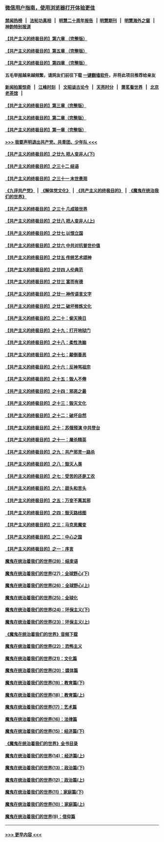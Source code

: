 ### [微信用户指南，使用浏览器打开体验更佳](https://github.com/gfw-breaker/banned-news1/blob/master/indexes/wechat-guide.md?t=0)
#### [禁闻热榜](热点新闻.md?t=0)  &nbsp;&nbsp;|&nbsp;&nbsp; [法轮功真相](https://github.com/gfw-breaker/truth/blob/master/README.md?t=0) &nbsp;&nbsp;|&nbsp;&nbsp; [明慧二十周年报告](https://github.com/gfw-breaker/mh-reports/blob/master/README.md?t=0) &nbsp;&nbsp;|&nbsp;&nbsp;[明慧期刊](https://github.com/gfw-breaker/mh-qikan) &nbsp;&nbsp;|&nbsp;&nbsp; [明慧海外之窗](https://github.com/gfw-breaker/mh-news/blob/master/README.md?t=0) &nbsp;&nbsp;|&nbsp;&nbsp; [神韵特别报道](https://github.com/gfw-breaker/mh-news/blob/master/shenyun.md?t=0)
#### [【共产主义的终极目的】第六章 （完整版）](../pages/nsc422/n11428913.md?t=02160833) 
#### [【共产主义的终极目的】第五章 （完整版）](../pages/nsc422/n11428912.md?t=02160833) 
#### [【共产主义的终极目的】第四章 （完整版）](../pages/nsc422/n11428907.md?t=02160833) 
#### 五毛举报越来越频繁，请网友们前往下载 [一键翻墙软件](https://github.com/gfw-breaker/ssr-accounts)，并将此项目推荐给亲友
#### [新闻拍案惊奇](https://github.com/gfw-breaker/banned-news1/blob/master/pages/link4.md) &nbsp;&nbsp;|&nbsp;&nbsp; [江峰时刻](https://github.com/gfw-breaker/banned-news1/blob/master/pages/link4.md) &nbsp;&nbsp;|&nbsp;&nbsp; [文昭谈古论今](https://github.com/gfw-breaker/banned-news1/blob/master/pages/link4.md) &nbsp;&nbsp;|&nbsp;&nbsp; [天亮时分](https://github.com/gfw-breaker/banned-news1/blob/master/pages/link4.md) &nbsp;&nbsp;|&nbsp;&nbsp; [萧茗看世界](https://github.com/gfw-breaker/banned-news1/blob/master/pages/link4.md) &nbsp;&nbsp;|&nbsp;&nbsp; [北京老茶馆](https://github.com/gfw-breaker/banned-news1/blob/master/pages/link4.md) &nbsp;&nbsp;|&nbsp;&nbsp; 
#### [【共产主义的终极目的】第三章（完整版）](../pages/nsc422/n11428848.md?t=02160833) 
#### [【共产主义的终极目的】第二章（完整版）](../pages/nsc422/n11428831.md?t=02160833) 
#### [【共产主义的终极目的】第一章（完整版）](../pages/nsc422/n11417651.md?t=02160833) 
#### [>>> 我要声明退出共产党、共青团、少年队 <<<](https://github.com/begood0513/goodnews/blob/master/quit/letter.md) 
#### [【共产主义的终极目的】之廿九 把人变非人(下)](../pages/nsc422/n11344140.md?t=02160833) 
#### [【共产主义的终极目的】之三十二 结语](../pages/nsc422/n11360535.md?t=02160833) 
#### [【共产主义的终极目的】之三十一 末世景观](../pages/nsc422/n11351129.md?t=02160833) 
#### [《九评共产党》](https://github.com/begood0513/9ping.md/blob/master/README.md) &nbsp;|&nbsp; [《解体党文化》](../../../../jtdwh.md/blob/master/README.md)  &nbsp;|&nbsp; [《共产主义的终极目的》](../../../../gczydzjmd.md/blob/master/README.md) &nbsp;|&nbsp; [《魔鬼在统治我们的世界》](../../../../mgztzwmdsj.md/blob/master/README.md) 
#### [【共产主义的终极目的】之三十 几成狼世界](../pages/nsc422/n11348280.md?t=02160833) 
#### [【共产主义的终极目的】之廿八 把人变非人(上)](../pages/nsc422/n11340492.md?t=02160833) 
#### [【共产主义的终极目的】之廿七 以恨立国](../pages/nsc422/n11336944.md?t=02160833) 
#### [【共产主义的终极目的】之廿六 中共对抗普世价值](../pages/nsc422/n11324785.md?t=02160833) 
#### [【共产主义的终极目的】之廿五 传统艺术颂神](../pages/nsc422/n11296396.md?t=02160833) 
#### [【共产主义的终极目的】之廿四 人伦典范](../pages/nsc422/n11296397.md?t=02160833) 
#### [【共产主义的终极目的】之廿三 富而有德](../pages/nsc422/n11283598.md?t=02160833) 
#### [【共产主义的终极目的】之廿一 神传语言文字](../pages/nsc422/n11263265.md?t=02160833) 
#### [【共产主义的终极目的】之廿二 破坏修炼文化](../pages/nsc422/n11245728.md?t=02160833) 
#### [【共产主义的终极目的】之二十：偷天换日](../pages/nsc422/n11238846.md?t=02160833) 
#### [【共产主义的终极目的】之十九：打开地狱门](../pages/nsc422/n11206376.md?t=02160833) 
#### [【共产主义的终极目的】之十八：柔性洗脑](../pages/nsc422/n11199994.md?t=02160833) 
#### [【共产主义的终极目的】之十七：颠倒善恶](../pages/nsc422/n11179782.md?t=02160833) 
#### [【共产主义的终极目的】之十六：反神骂祖宗](../pages/nsc422/n11166798.md?t=02160833) 
#### [【共产主义的终极目的】之十五：毁人不倦](../pages/nsc422/n11166792.md?t=02160833) 
#### [【共产主义的终极目的】之十四：邪恶之最](../pages/nsc422/n11150249.md?t=02160833) 
#### [【共产主义的终极目的】之十三：毁灭文化](../pages/nsc422/n11135227.md?t=02160833) 
#### [【共产主义的终极目的】之十二：破坏自然](../pages/nsc422/n11135214.md?t=02160833) 
#### [【共产主义的终极目的】之十：苏俄预演 中共登台](../pages/nsc422/n11118424.md?t=02160833) 
#### [【共产主义的终极目的】之十一：屠杀精英](../pages/nsc422/n11118442.md?t=02160833) 
#### [【共产主义的终极目的】之九：共产邪灵一路杀](../pages/nsc422/n11114139.md?t=02160833) 
#### [【共产主义的终极目的】之八：毁灭人类](../pages/nsc422/n11108503.md?t=02160833) 
#### [【共产主义的终极目的】之七：受苦的还是工农](../pages/nsc422/n11101809.md?t=02160833) 
#### [【共产主义的终极目的】之六：甜头和苦头](../pages/nsc422/n11096971.md?t=02160833) 
#### [【共产主义的终极目的】之五：万变不离其邪](../pages/nsc422/n11091285.md?t=02160833) 
#### [【共产主义的终极目的】之四：毁灭路线图](../pages/nsc422/n11086284.md?t=02160833) 
#### [【共产主义的终极目的】之三：马克思魔变](../pages/nsc422/n11061941.md?t=02160833) 
#### [【共产主义的终极目的】之二：中心之国](../pages/nsc422/n11047728.md?t=02160833) 
#### [【共产主义的终极目的】之一：序言](../pages/nsc422/n11086077.md?t=02160833) 
#### [魔鬼在统治着我们的世界(28)：结束语](../pages/nsc422/n10936246.md?t=02160833) 
#### [魔鬼在统治着我们的世界(27)：全球野心(下)](../pages/nsc422/n10928319.md?t=02160833) 
#### [魔鬼在统治着我们的世界(26)：全球野心(上)](../pages/nsc422/n10900318.md?t=02160833) 
#### [魔鬼在统治着我们的世界(25)：全球化](../pages/nsc422/n10788205.md?t=02160833) 
#### [魔鬼在统治着我们的世界(24)：环保主义(下)](../pages/nsc422/n10695307.md?t=02160833) 
#### [魔鬼在统治着我们的世界(23)：环保主义(上)](../pages/nsc422/n10688613.md?t=02160833) 
#### [《魔鬼在统治着我们的世界》音频下载](../pages/nsc422/n10635553.md?t=02160833) 
#### [魔鬼在统治着我们的世界(22)：恐怖主义](../pages/nsc422/n10614727.md?t=02160833) 
#### [魔鬼在统治着我们的世界(21)：文化篇](../pages/nsc422/n10597706.md?t=02160833) 
#### [魔鬼在统治着我们的世界(20)：媒体篇](../pages/nsc422/n10586579.md?t=02160833) 
#### [魔鬼在统治着我们的世界(19)：教育篇(下)](../pages/nsc422/n10564808.md?t=02160833) 
#### [魔鬼在统治着我们的世界(18)：教育篇(上)](../pages/nsc422/n10526970.md?t=02160833) 
#### [魔鬼在统治着我们的世界(17)：艺术篇](../pages/nsc422/n10499093.md?t=02160833) 
#### [魔鬼在统治着我们的世界(16)：法律篇](../pages/nsc422/n10485969.md?t=02160833) 
#### [魔鬼在统治着我们的世界(15)：经济篇(下)](../pages/nsc422/n10469975.md?t=02160833) 
#### [《魔鬼在统治着我们的世界》全书目录](../pages/nsc422/n10464261.md?t=02160833) 
#### [魔鬼在统治着我们的世界(14)：经济篇(上)](../pages/nsc422/n10457370.md?t=02160833) 
#### [魔鬼在统治着我们的世界(13)：政治篇(下)](../pages/nsc422/n10448270.md?t=02160833) 
#### [魔鬼在统治着我们的世界(12)：政治篇(上)](../pages/nsc422/n10444576.md?t=02160833) 
#### [魔鬼在统治着我们的世界(11)：家庭篇(下)](../pages/nsc422/n10440961.md?t=02160833) 
#### [魔鬼在统治着我们的世界(10)：家庭篇(上)](../pages/nsc422/n10435448.md?t=02160833) 
#### [魔鬼在统治着我们的世界(9)：信仰篇](../pages/nsc422/n10432159.md?t=02160833) 

----
#### [ >>> 更早内容 <<< ](../indexes/nsc422-earlier.md)
